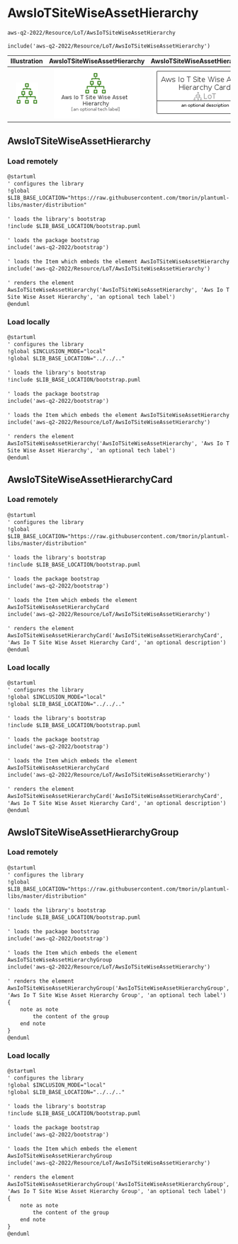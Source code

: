 # AwsIoTSiteWiseAssetHierarchy


```text
aws-q2-2022/Resource/LoT/AwsIoTSiteWiseAssetHierarchy
```

```text
include('aws-q2-2022/Resource/LoT/AwsIoTSiteWiseAssetHierarchy')
```



| Illustration | AwsIoTSiteWiseAssetHierarchy | AwsIoTSiteWiseAssetHierarchyCard | AwsIoTSiteWiseAssetHierarchyGroup |
| :---: | :---: | :---: | :---: |
| ![illustration for Illustration](../../../aws-q2-2022/Resource/LoT/AwsIoTSiteWiseAssetHierarchy.png) | ![illustration for AwsIoTSiteWiseAssetHierarchy](../../../aws-q2-2022/Resource/LoT/AwsIoTSiteWiseAssetHierarchy.Local.png) | ![illustration for AwsIoTSiteWiseAssetHierarchyCard](../../../aws-q2-2022/Resource/LoT/AwsIoTSiteWiseAssetHierarchyCard.Local.png) | ![illustration for AwsIoTSiteWiseAssetHierarchyGroup](../../../aws-q2-2022/Resource/LoT/AwsIoTSiteWiseAssetHierarchyGroup.Local.png) |




## AwsIoTSiteWiseAssetHierarchy

### Load remotely
```plantuml
@startuml
' configures the library
!global $LIB_BASE_LOCATION="https://raw.githubusercontent.com/tmorin/plantuml-libs/master/distribution"

' loads the library's bootstrap
!include $LIB_BASE_LOCATION/bootstrap.puml

' loads the package bootstrap
include('aws-q2-2022/bootstrap')

' loads the Item which embeds the element AwsIoTSiteWiseAssetHierarchy
include('aws-q2-2022/Resource/LoT/AwsIoTSiteWiseAssetHierarchy')

' renders the element
AwsIoTSiteWiseAssetHierarchy('AwsIoTSiteWiseAssetHierarchy', 'Aws Io T Site Wise Asset Hierarchy', 'an optional tech label')
@enduml
```

### Load locally
```plantuml
@startuml
' configures the library
!global $INCLUSION_MODE="local"
!global $LIB_BASE_LOCATION="../../.."

' loads the library's bootstrap
!include $LIB_BASE_LOCATION/bootstrap.puml

' loads the package bootstrap
include('aws-q2-2022/bootstrap')

' loads the Item which embeds the element AwsIoTSiteWiseAssetHierarchy
include('aws-q2-2022/Resource/LoT/AwsIoTSiteWiseAssetHierarchy')

' renders the element
AwsIoTSiteWiseAssetHierarchy('AwsIoTSiteWiseAssetHierarchy', 'Aws Io T Site Wise Asset Hierarchy', 'an optional tech label')
@enduml
```

## AwsIoTSiteWiseAssetHierarchyCard

### Load remotely
```plantuml
@startuml
' configures the library
!global $LIB_BASE_LOCATION="https://raw.githubusercontent.com/tmorin/plantuml-libs/master/distribution"

' loads the library's bootstrap
!include $LIB_BASE_LOCATION/bootstrap.puml

' loads the package bootstrap
include('aws-q2-2022/bootstrap')

' loads the Item which embeds the element AwsIoTSiteWiseAssetHierarchyCard
include('aws-q2-2022/Resource/LoT/AwsIoTSiteWiseAssetHierarchy')

' renders the element
AwsIoTSiteWiseAssetHierarchyCard('AwsIoTSiteWiseAssetHierarchyCard', 'Aws Io T Site Wise Asset Hierarchy Card', 'an optional description')
@enduml
```

### Load locally
```plantuml
@startuml
' configures the library
!global $INCLUSION_MODE="local"
!global $LIB_BASE_LOCATION="../../.."

' loads the library's bootstrap
!include $LIB_BASE_LOCATION/bootstrap.puml

' loads the package bootstrap
include('aws-q2-2022/bootstrap')

' loads the Item which embeds the element AwsIoTSiteWiseAssetHierarchyCard
include('aws-q2-2022/Resource/LoT/AwsIoTSiteWiseAssetHierarchy')

' renders the element
AwsIoTSiteWiseAssetHierarchyCard('AwsIoTSiteWiseAssetHierarchyCard', 'Aws Io T Site Wise Asset Hierarchy Card', 'an optional description')
@enduml
```

## AwsIoTSiteWiseAssetHierarchyGroup

### Load remotely
```plantuml
@startuml
' configures the library
!global $LIB_BASE_LOCATION="https://raw.githubusercontent.com/tmorin/plantuml-libs/master/distribution"

' loads the library's bootstrap
!include $LIB_BASE_LOCATION/bootstrap.puml

' loads the package bootstrap
include('aws-q2-2022/bootstrap')

' loads the Item which embeds the element AwsIoTSiteWiseAssetHierarchyGroup
include('aws-q2-2022/Resource/LoT/AwsIoTSiteWiseAssetHierarchy')

' renders the element
AwsIoTSiteWiseAssetHierarchyGroup('AwsIoTSiteWiseAssetHierarchyGroup', 'Aws Io T Site Wise Asset Hierarchy Group', 'an optional tech label') {
    note as note
        the content of the group
    end note
}
@enduml
```

### Load locally
```plantuml
@startuml
' configures the library
!global $INCLUSION_MODE="local"
!global $LIB_BASE_LOCATION="../../.."

' loads the library's bootstrap
!include $LIB_BASE_LOCATION/bootstrap.puml

' loads the package bootstrap
include('aws-q2-2022/bootstrap')

' loads the Item which embeds the element AwsIoTSiteWiseAssetHierarchyGroup
include('aws-q2-2022/Resource/LoT/AwsIoTSiteWiseAssetHierarchy')

' renders the element
AwsIoTSiteWiseAssetHierarchyGroup('AwsIoTSiteWiseAssetHierarchyGroup', 'Aws Io T Site Wise Asset Hierarchy Group', 'an optional tech label') {
    note as note
        the content of the group
    end note
}
@enduml
```

